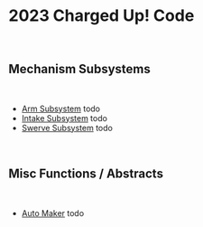 # 2023 Charged Up! Code

<br>

## Mechanism Subsystems

<br>

- [Arm Subsystem]() todo
- [Intake Subsystem]() todo
- [Swerve Subsystem]() todo

<br>

## Misc Functions / Abstracts

<br>

- [Auto Maker]() todo
